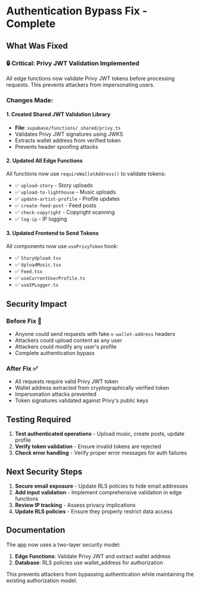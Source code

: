 # Authentication Bypass Fix - Complete

## What Was Fixed

### 🔒 **Critical: Privy JWT Validation Implemented**

All edge functions now validate Privy JWT tokens before processing requests. This prevents attackers from impersonating users.

### Changes Made:

#### 1. Created Shared JWT Validation Library
- **File**: `supabase/functions/_shared/privy.ts`
- Validates Privy JWT signatures using JWKS
- Extracts wallet address from verified token
- Prevents header spoofing attacks

#### 2. Updated All Edge Functions
All functions now use `requireWalletAddress()` to validate tokens:
- ✅ `upload-story` - Story uploads
- ✅ `upload-to-lighthouse` - Music uploads
- ✅ `update-artist-profile` - Profile updates
- ✅ `create-feed-post` - Feed posts
- ✅ `check-copyright` - Copyright scanning
- ✅ `log-ip` - IP logging

#### 3. Updated Frontend to Send Tokens
All components now use `usePrivyToken` hook:
- ✅ `StoryUpload.tsx`
- ✅ `UploadMusic.tsx`
- ✅ `Feed.tsx` 
- ✅ `useCurrentUserProfile.ts`
- ✅ `useIPLogger.ts`

## Security Impact

### Before Fix 🚨
- Anyone could send requests with fake `x-wallet-address` headers
- Attackers could upload content as any user
- Attackers could modify any user's profile
- Complete authentication bypass

### After Fix ✅
- All requests require valid Privy JWT token
- Wallet address extracted from cryptographically verified token
- Impersonation attacks prevented
- Token signatures validated against Privy's public keys

## Testing Required

1. **Test authenticated operations** - Upload music, create posts, update profile
2. **Verify token validation** - Ensure invalid tokens are rejected
3. **Check error handling** - Verify proper error messages for auth failures

## Next Security Steps

1. **Secure email exposure** - Update RLS policies to hide email addresses
2. **Add input validation** - Implement comprehensive validation in edge functions
3. **Review IP tracking** - Assess privacy implications
4. **Update RLS policies** - Ensure they properly restrict data access

## Documentation

The app now uses a two-layer security model:
1. **Edge Functions**: Validate Privy JWT and extract wallet address
2. **Database**: RLS policies use wallet_address for authorization

This prevents attackers from bypassing authentication while maintaining the existing authorization model.
